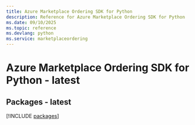 ```yaml
---
title: Azure Marketplace Ordering SDK for Python
description: Reference for Azure Marketplace Ordering SDK for Python
ms.date: 09/10/2025
ms.topic: reference
ms.devlang: python
ms.service: marketplaceordering
---
```

# Azure Marketplace Ordering SDK for Python - latest
## Packages - latest
[!INCLUDE [packages](marketplace-ordering-index.md)]